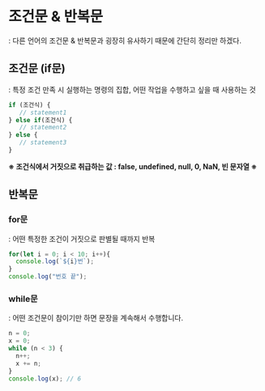 # 조건문 & 반복문
: 다른 언어의 조건문 & 반복문과 굉장히 유사하기 때문에
  간단히 정리만 하겠다.


## 조건문 (if문)
: 특정 조건 만족 시 실행하는 명령의 집합, 어떤 작업을 수행하고 싶을 때 사용하는 것

```javascript
if (조건식) {
   // statement1
} else if(조건식) {
   // statement2
} else {
   // statement3
}
```
**※ 조건식에서 거짓으로 취급하는 값 
  : false, undefined, null, 0, NaN, 빈 문자열 ※**
  

## 반복문

  ### for문
  : 어떤 특정한 조건이 거짓으로 판별될 때까지 반복

```javascript
for(let i = 0; i < 10; i++){
  console.log(`${i}번`);
}
console.log("번호 끝");
```

  ### while문
  : 어떤 조건문이 참이기만 하면 문장을 계속해서 수행합니다.
  
```javascript
n = 0;
x = 0;
while (n < 3) {
  n++;
  x += n;
}
console.log(x); // 6
```
